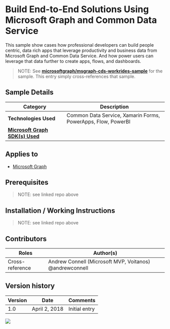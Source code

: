 # Build End-to-End Solutions Using Microsoft Graph and Common Data Service

This sample show cases how professional developers can build people centric, data rich apps that leverage productivity and business data from Microsoft Graph and Common Data Service. And how power users can leverage that data further to create apps, flows, and dashboards.

> NOTE: See **[microsoftgraph/msgraph-cds-workrides-sample](https://github.com/microsoftgraph/msgraph-cds-workrides-sample)** for the sample. This entry simply cross-references that sample.

## Sample Details

|               Category               |                         Description                          |
| ------------------------------------ | ------------------------------------------------------------ |
| **Technologies Used**                | Common Data Service, Xamarin Forms, PowerApps, Flow, PowerBI |
| **[Microsoft Graph SDK(s) Used][1]** |                                                              |

## Applies to

* [Microsoft Graph](https://developer.microsoft.com/en-us/graph)

## Prerequisites

> NOTE: see linked repo above

## Installation / Working Instructions

> NOTE: see linked repo above

## Contributors

|      Roles      |                        Author(s)                        |
| --------------- | ------------------------------------------------------- |
| Cross-reference | Andrew Connell (Microsoft MVP, Voitanos) @andrewconnell |

## Version history

| Version |     Date      |   Comments    |
| ------- | ------------- | ------------- |
| 1.0     | April 2, 2018 | Initial entry |

[1]: https://developer.microsoft.com/en-us/graph/code-samples-and-sdks

<img src="https://telemetry.sharepointpnp.com/msgraph-community-samples/samples/msgraph-cds-workrides" />